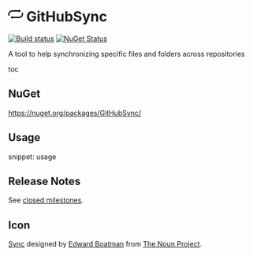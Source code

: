 # <img src="/src/icon.png" height="30px"> GitHubSync

[![Build status](https://ci.appveyor.com/api/projects/status/sjkccpx6avnw8vbv/branch/master?svg=true)](https://ci.appveyor.com/project/SimonCropp/GitHubSync) [![NuGet Status](https://img.shields.io/nuget/v/GitHubSync.svg?cacheSeconds=86400)](https://www.nuget.org/packages/GitHubSync/)

A tool to help synchronizing specific files and folders across repositories

toc


## NuGet

https://nuget.org/packages/GitHubSync/


## Usage

snippet: usage


## Release Notes

See [closed milestones](../../milestones?state=closed).


## Icon

[Sync](https://thenounproject.com/term/sync/290/) designed by [Edward Boatman](https://thenounproject.com/edward) from [The Noun Project](https://thenounproject.com).
